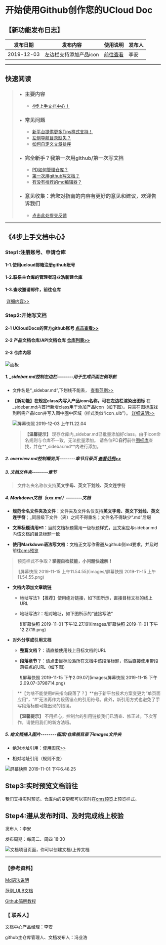# 开始使用Github创作您的UCloud Doc


## 【新功能发布日志】

| 发布日期   | 发布内容               | 使用说明                                                     | 发布人 |
| ---------- | ---------------------- | ------------------------------------------------------------ | ------ |
| 2019-12-03 | 左边栏支持添加产品icon | [前往查看](#1-_sidebarmd控制左边栏--------该markdown文件用于生成页面左侧导航文件名是_sidebarmd下划线不能丢查看范例sidebar) | 李安   |

---



## 快速阅读

> - ### 主要内容
>
>   - [4步上手文档中心！](#step1注册账号申请仓库)
>
> - ### 常见问题
>
>   - [新平台提供更多Tips样式支持！](faq)
>   - [左侧导航目录缺失？](faq)
>   - [如何自定义文章排序](faq)
>
> - ### 完全新手？我第一次用github/第一次写文档
>
>   - [PD如何管理仓库？](duty)
>   - [第一次用github写文档？](create)
>   - [有没有推荐的md编辑器？](typora_github)
>
> - ### 意见收集：若您对指南的内容有更好的意见和建议，欢迎告诉我们
>
>   - [点击此处提交反馈](https://github.com/leaishere/docs_new/issues/1)



---





## 《4步上手文档中心》

### Step1:注册账号、申请仓库

#### 	1-1.使用**ucloud邮箱**注册github账号

#### 	1-2.联系主仓库的管理者冯业浩新建仓库

#### 	1-3.查收邀请邮件，前往仓库

​	[详细内容>>](before_work)

### Step2:开始写文档

#### 	2-1 **UCloudDocs的官方github账号** [点击查看>>](https://github.com/UCloudDocs)

#### 	2-2 **产品文档仓库/API文档仓库** [仓库列表>>](https://github.com/UCloudDocs?tab=repositories)

#### 	2-3 **仓库内容**

![画板](images/画板.jpg)

##### 	1. _sidebar.md控制左边栏--------用于生成页面左侧导航

- 文件名是“\_sidebar.md”,下划线不能丢，	[查看范例>>](sidebar)

- **【新功能】在规定class内写入产品icon名称，可在左边栏渲染出图标**
在_sidebar.md内首行新增class用于添加产品icon（如下图）。只需在[图标库](https://console-font.pre.ucloudadmin.com/www/preview)找到所需产品icon并写入图中圈中区域（样式类似“icon_ulb”）。 [详细说明>>](icon)

  ![屏幕快照 2019-12-03 上午11.22.04](images/class.png)

  > **【温馨提示】** 现存仓库内_sidebar.md已批量添加好class。由于icon命名规则与仓库不一致，无法批量添加。
  > 请各位PD**自行**前往[图标库](https://console-font.pre.ucloudadmin.com/www/preview)查找，并在**_sidebar.md**内进行添加。

##### 2.  overview.md控制概览页--------章节目录页   [查看范例>>](overview)

##### 3.  文档文件夹--------章节

> 文件名夹名称仅支持**英文字母、英文下划线、英文连字符**

##### 4.  Markdown文档（xxx.md）--------文档	

* **规范命名文件夹及文件**：文件夹及文件名仅支持**英文字母、英文下划线、英文连字符**；_同层级下文件（夹）之间不得重名；文件名不得缺少“.md”后缀

* **文章标题请用H1**：当前文档标题需用一级标题样式，且文案应与sidebar.md内该文档的目录标题一致

* **使用Markdown语法写文档**：文档正文写作需遵从github侧md要求，并及时前往[cms预览](cms.docs.ucloudadmin.com)

>  预览样式不争取？**掌握自检技能，小问题快速解！**
>
> ![屏幕快照 2019-11-15 上午11.54.55](images/屏幕快照 2019-11-15 上午11.54.55.png)

* **文档内添加文章跳链**

  * 地址写法1:【推荐】使用绝对链接，如下图所示，直接目标文档的线上URL

  * 地址写法2：相对地址，如下图所示的“链接写法”

    ![屏幕快照 2019-11-01 下午12.27.19](images/屏幕快照 2019-11-01 下午12.27.19.png)

* **对外分享或引用文档**

  * **整篇文档？**：请直接使用线上目标文档的URL

  * **段落章节？**：请点击目标段落所在文档中该段落标题，然后直接使用带段落锚点的URL（如下图）

    ![屏幕快照 2019-11-15 下午2.09.07](images/屏幕快照 2019-11-15 下午2.09.07-3798714.png)

> **【为啥不能使用#来指向段落了？】**由于新平台技术方案变更为“单页面应用”，“#”无法再作为段落锚点的引用符号。此外，新引用方式也避免了手写段落标题可能出现的错误。
>
> **【温馨提示】** 不用担心，控制台的引用链接我们已清查、修正过。下次写作，请使用我们的新方法哦。

##### 5. **给文档插入图片--------图库/仓库根目录下images文件夹**

* 绝对地址引用：[使用图床>>](http://docs.ucloudadmin.com/5b10f62667ded1519074449f/edit)

- 相对地址引用（规则不变）

![屏幕快照 2019-11-01 下午6.48.25](images/images.png)



## Step3:实时预览文档前往 

我们支持实时预览。仓库内的变更都可以实时在[cms预览](cms.docs.ucloudadmin.com)上预览样式。



## Step4:遵从发布时间、及时完成线上校验

发布人：李安

发布周期：每周二、周四 18:30

![文档项目页面，你可以创建文档/上传文档](images/publish-1904769.png)



------

### 【参考资料】

[Md语法说明](https://www.jianshu.com/p/40ba812dd973)  

[范例_ULB文档](https://github.com/UCloudDocs/UCloud-document/tree/master/network/ulb)

[Github简明教程](https://github.com/UCloudDocs/UCloud-document/tree/master/network/ulb)



### 【 联系人】

文档中心产品经理：李安

github主仓库管理人、文档发布人：冯业浩

